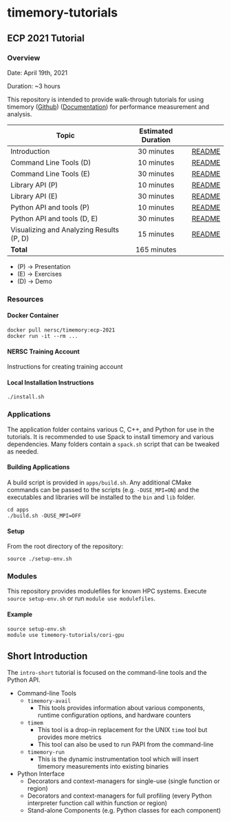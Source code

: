 # timemory-tutorials

## ECP 2021 Tutorial

### Overview

Date: April 19th, 2021

Duration: ~3 hours

This repository is intended to provide walk-through tutorials for using timemory ([Github](https://github.com/NERSC/timemory)) ([Documentation](https://timemory.readthedocs.io)) for performance measurement and analysis.

| Topic                                    | Estimated Duration |                                                                |
| ---------------------------------------- | :----------------: | :------------------------------------------------------------: |
| Introduction                             |     30 minutes     | [README](tutorial/introduction/README.md)                      |
| Command Line Tools (D)                   |     10 minutes     | [README](tutorial/command-line-tools/README.md)                |
| Command Line Tools (E)                   |     30 minutes     | [README](tutorial/command-line-tools/README.md)                |
| Library API (P)                          |     10 minutes     | [README](tutorial/library-api/README.md)                       |
| Library API (E)                          |     30 minutes     | [README](tutorial/library-api/README.md)                       |
| Python API and tools (P)                 |     10 minutes     | [README](tutorial/python-api-and-tools/README.md)              |
| Python API and tools (D, E)              |     30 minutes     | [README](tutorial/python-api-and-tools/README.md)              |
| Visualizing and Analyzing Results (P, D) |     15 minutes     | [README](tutorial/visualizing-and-analyzing-results/README.md) |
| __Total__                                |    165 minutes     |                                                                |

* (P) &#8594; Presentation
* (E) &#8594; Exercises
* (D) &#8594; Demo

### Resources

#### Docker Container

```console
docker pull nersc/timemory:ecp-2021
docker run -it --rm ...
```

#### NERSC Training Account

Instructions for creating training account

#### Local Installation Instructions

```console
./install.sh
```

### Applications

The application folder contains various C, C++, and Python for use in the tutorials. It is recommended to use Spack to install timemory and various dependencies. Many folders contain a `spack.sh` script that can be tweaked as needed.

#### Building Applications

A build script is provided in `apps/build.sh`. Any additional CMake commands can be passed to the scripts (e.g. `-DUSE_MPI=ON`) and the executables and libraries will be installed to the `bin` and `lib` folder.

```console
cd apps
./build.sh -DUSE_MPI=OFF
```

#### Setup

From the root directory of the repository:

```console
source ./setup-env.sh
```

### Modules

This repository provides modulefiles for known HPC systems. Execute `source setup-env.sh` or run `module use modulefiles`.

#### Example

```console
source setup-env.sh
module use timemory-tutorials/cori-gpu
```

## Short Introduction

The `intro-short` tutorial is focused on the command-line tools and the Python API.

- Command-line Tools
  - `timemory-avail`
    - This tools provides information about various components, runtime configuration options, and hardware counters
  - `timem`
    - This tool is a drop-in replacement for the UNIX `time` tool but provides more metrics
    - This tool can also be used to run PAPI from the command-line
  - `timemory-run`
    - This is the dynamic instrumentation tool which will insert timemory measurements into existing binaries
- Python Interface
  - Decorators and context-managers for single-use (single function or region)
  - Decorators and context-managers for full profiling (every Python interpreter function call within function or region)
  - Stand-alone Components (e.g. Python classes for each component)

